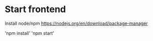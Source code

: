 # Start frontend

Install node/npm
https://nodejs.org/en/download/package-manager

'npm install'
'npm start'